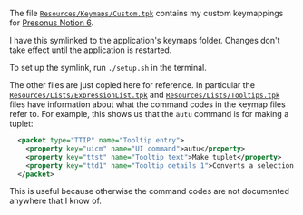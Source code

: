 The file [`Resources/Keymaps/Custom.tpk`](Resources/Keymaps/Custom.tpk) contains my custom keymappings for [Presonus Notion 6](https://www.presonus.com/products/Notion).

I have this symlinked to the application's keymaps folder. Changes don't take effect until the application is restarted.

To set up the symlink, run `./setup.sh` in the terminal.

The other files are just copied here for reference. In particular the [`Resources/Lists/ExpressionList.tpk`](Resources/Lists/ExpressionList.tpk) and [`Resources/Lists/Tooltips.tpk`](Resources/Lists/Tooltips.tpk) files have information about what the command codes in the keymap files refer to. For example, this shows us that the `autu` command is for making a tuplet:

```xml
  <packet type="TTIP" name="Tooltip entry">
    <property key="uicm" name="UI command">autu</property>
    <property key="ttst" name="Tooltip text">Make tuplet</property>
    <property key="ttd1" name="Tooltip details 1">Converts a selection into a tuplet</property>
  </packet>
```

This is useful because otherwise the command codes are not documented anywhere that I know of.

